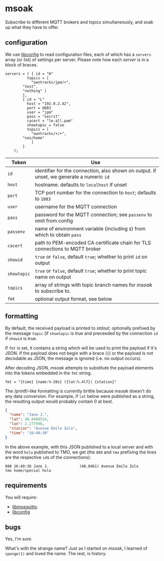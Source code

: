 # msoak

Subscribe to different MQTT brokers and topics simultaneously, and soak up what they have to offer.

## configuration

We use [libconfig](http://www.hyperrealm.com/libconfig/) to read configuration files, each of which has a `servers` array (or list) of settings per server. Please note how each _server_ is in a block of braces.

```
servers = ( { id = "H"
	      topics = [
	     	"owntracks/jpm/+",
		"test",
		"nothing" ]
	    },
	    { id = "L"
	      host = "192.0.2.42",
	      port = 8883
	      user = "jpm"
	      pass = "secrit"
	      cacert = "le-all.pem"
	      showtopic = false
	      topics = [
	     	"owntracks/+/+",
		"nas/home"
	     	]
	    }
	);
```

Token        | Use
------------ | -----------------------------------------------------
`id`         | identifier for the connection, also shown on output. if unset, we generate a numeric `id`
`host`       | hostname. defaults to `localhost` if unset
`port`       | TCP port number for the connection to `host`; defaults to `1883`
`user`	     | username for the MQTT connection
`pass`       | password for the MQTT connection; see `passenv` to omit from config
`passenv`    | name of environment variable (including `$`) from which to obtain `pass`
`cacert`     | path to PEM-encoded CA certificate chain for TLS connections to MQTT broker
`showid`     | `true` or `false`, default `true`; whether to print `id` on output
`showtopic`  | `true` or `false`, default `true`; whether to print topic name on output
`topics`     | array of strings with topic branch names for _msoak_ to subscribe to.
`fmt`        | optional output format, see below


## formatting

By default, the received payload is printed to _stdout_, optionally prefixed by the message `topic` (if `showtopic` is true and preceeded by the connection `id` if `showid` is true.

If `fmt` is set, it contains a string which will be used to print the payload if it's JSON. If the payload does not begin with a brace (`{`) or the payload is not decodable as JSON, the message is ignored (i.e. no output occurs).

After decoding JSON, _msoak_ attempts to substitute the payload elements into the tokens embedded in the `fmt` string.

```
fmt = "{time} {name:%-20s} ({lat:%.4lf}) {station}"
```

The /printf/-like formatting is currently brittle because _msoak_ doesn't do any data conversion. For example, if `lat` below  were published as a string, the resulting output would probably contain 0 at best.

```json
{
  "name": "Jane J.",
  "lat": 48.8460554,
  "lon": 2.277998,
  "station": "Avenue Émile Zola",
  "time": "16:40:30"
}
```

In the above example, with this JSON published to a local server and with the word `hola` published to TMO, we get (the `888` and `tmo` prefixing the lines are the respective `id`s of the connections):

```
888 16:40:30 Jane J.              (48.8461) Avenue Émile Zola
tmo home/special hola
```


## requirements

You will require:

* [libmosquitto](http://mosquitto.org)
* [libconfig](http://www.hyperrealm.com/libconfig/)

## bugs

Yes, I'm sure.

What's with the strange name? Just as I started on _msoak_, I learned of `sponge(1)` and  loved the name. The rest, is history.

